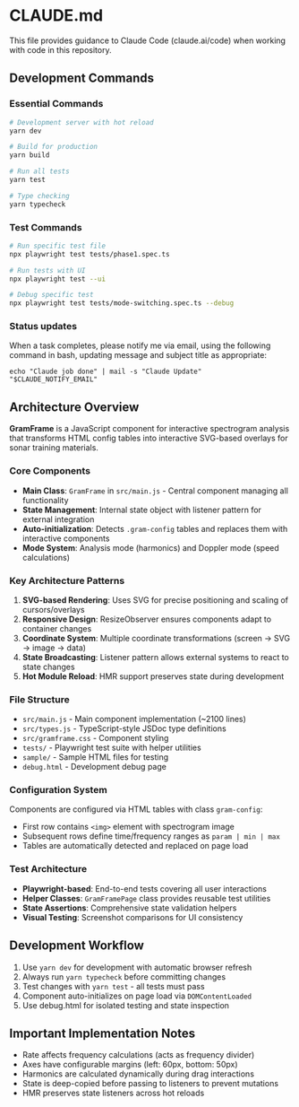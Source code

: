 # CLAUDE.md

This file provides guidance to Claude Code (claude.ai/code) when working with code in this repository.

## Development Commands

### Essential Commands
```bash
# Development server with hot reload
yarn dev

# Build for production
yarn build

# Run all tests
yarn test

# Type checking
yarn typecheck
```

### Test Commands
```bash
# Run specific test file
npx playwright test tests/phase1.spec.ts

# Run tests with UI
npx playwright test --ui

# Debug specific test
npx playwright test tests/mode-switching.spec.ts --debug
```

### Status updates

When a task completes, please notify me via email, using the following command in bash, updating message and subject title as appropriate:

```
echo "Claude job done" | mail -s "Claude Update" "$CLAUDE_NOTIFY_EMAIL"
```

## Architecture Overview

**GramFrame** is a JavaScript component for interactive spectrogram analysis that transforms HTML config tables into interactive SVG-based overlays for sonar training materials.

### Core Components

- **Main Class**: `GramFrame` in `src/main.js` - Central component managing all functionality
- **State Management**: Internal state object with listener pattern for external integration
- **Auto-initialization**: Detects `.gram-config` tables and replaces them with interactive components
- **Mode System**: Analysis mode (harmonics) and Doppler mode (speed calculations)

### Key Architecture Patterns

1. **SVG-based Rendering**: Uses SVG for precise positioning and scaling of cursors/overlays
2. **Responsive Design**: ResizeObserver ensures components adapt to container changes  
3. **Coordinate System**: Multiple coordinate transformations (screen → SVG → image → data)
4. **State Broadcasting**: Listener pattern allows external systems to react to state changes
5. **Hot Module Reload**: HMR support preserves state during development

### File Structure

- `src/main.js` - Main component implementation (~2100 lines)
- `src/types.js` - TypeScript-style JSDoc type definitions
- `src/gramframe.css` - Component styling
- `tests/` - Playwright test suite with helper utilities
- `sample/` - Sample HTML files for testing
- `debug.html` - Development debug page

### Configuration System

Components are configured via HTML tables with class `gram-config`:
- First row contains `<img>` element with spectrogram image
- Subsequent rows define time/frequency ranges as `param | min | max`
- Tables are automatically detected and replaced on page load

### Test Architecture

- **Playwright-based**: End-to-end tests covering all user interactions
- **Helper Classes**: `GramFramePage` class provides reusable test utilities
- **State Assertions**: Comprehensive state validation helpers
- **Visual Testing**: Screenshot comparisons for UI consistency

## Development Workflow

1. Use `yarn dev` for development with automatic browser refresh
2. Always run `yarn typecheck` before committing changes
3. Test changes with `yarn test` - all tests must pass
4. Component auto-initializes on page load via `DOMContentLoaded`
5. Use debug.html for isolated testing and state inspection

## Important Implementation Notes

- Rate affects frequency calculations (acts as frequency divider)
- Axes have configurable margins (left: 60px, bottom: 50px)
- Harmonics are calculated dynamically during drag interactions
- State is deep-copied before passing to listeners to prevent mutations
- HMR preserves state listeners across hot reloads